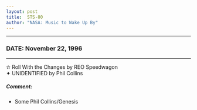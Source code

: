 ```yaml
---
layout: post
title:  STS-80
author: "NASA: Music to Wake Up By"
---
```


----
### DATE: November 22, 1996
----
✫ Roll With the Changes by REO Speedwagon  &nbsp;<br />✦ UNIDENTIFIED by Phil Collins

##### Comment:
* Some Phil Collins/Genesis
